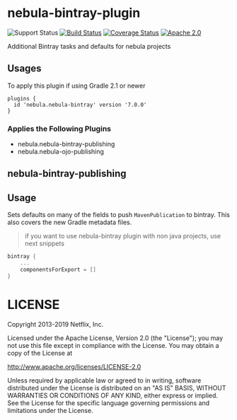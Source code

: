 nebula-bintray-plugin
=====================

![Support Status](https://img.shields.io/badge/nebula-supported-brightgreen.svg)
[![Build Status](https://travis-ci.org/nebula-plugins/nebula-bintray-plugin.svg)](https://travis-ci.org/nebula-plugins/nebula-bintray-plugin)
[![Coverage Status](https://coveralls.io/repos/nebula-plugins/nebula-bintray-plugin/badge.svg?branch=master&service=github)](https://coveralls.io/github/nebula-plugins/nebula-bintray-plugin?branch=master)
[![Apache 2.0](https://img.shields.io/github/license/nebula-plugins/nebula-bintray-plugin.svg)](http://www.apache.org/licenses/LICENSE-2.0)

Additional Bintray tasks and defaults for nebula projects

Usages
------

To apply this plugin if using Gradle 2.1 or newer

    plugins {
      id 'nebula.nebula-bintray' version '7.0.0'
    }


### Applies the Following Plugins

* nebula.nebula-bintray-publishing
* nebula.nebula-ojo-publishing

nebula-bintray-publishing
-------------------------

## Usage

Sets defaults on many of the fields to push `MavenPublication` to bintray. This also covers the new Gradle metadata files.

> if you want to use nebula-bintray plugin with non java projects, use next snippets

```groovy
bintray {
    ...
    componentsForExport = []
}
```

LICENSE
=======

Copyright 2013-2019 Netflix, Inc.

Licensed under the Apache License, Version 2.0 (the "License");
you may not use this file except in compliance with the License.
You may obtain a copy of the License at

<http://www.apache.org/licenses/LICENSE-2.0>

Unless required by applicable law or agreed to in writing, software
distributed under the License is distributed on an "AS IS" BASIS,
WITHOUT WARRANTIES OR CONDITIONS OF ANY KIND, either express or implied.
See the License for the specific language governing permissions and
limitations under the License.
